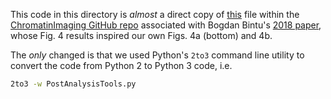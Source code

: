 This code in this directory is _almost_ a direct copy of [this](https://github.com/BogdanBintu/ChromatinImaging/blob/master/CommonTools/PostAnalysisTools.py) file within the [ChromatinImaging GitHub repo](https://github.com/BogdanBintu/ChromatinImaging) associated with Bogdan Bintu's [2018 paper](https://doi.org/10.1126/science.aau1783), whose Fig. 4 results inspired our own Figs. 4a (bottom) and 4b. 

The _only_ changed is that we used Python's `2to3` command line utility to convert the code from Python 2 to Python 3 code, i.e.
```bash
2to3 -w PostAnalysisTools.py
```